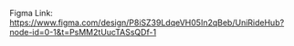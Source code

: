 Figma Link: https://www.figma.com/design/P8iSZ39LdqeVH05In2qBeb/UniRideHub?node-id=0-1&t=PsMM2tUucTASsQDf-1
